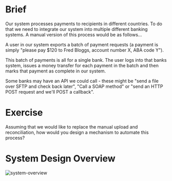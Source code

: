 # Brief

Our system processes payments to recipients in different countries. To do that we need to integrate our system into multiple different banking systems. A manual version of this process would be as follows...

A user in our system exports a batch of payment requests (a payment is simply "please pay $120 to Fred Bloggs, account number X, ABA code Y").

This batch of payments is all for a single bank. The user logs into that banks system, issues a money transfer for each payment in the batch and then marks that payment as complete in our system.

Some banks may have an API we could call - these might be "send a file over SFTP and check back later", "Call a SOAP method" or "send an HTTP POST request and we'll POST a callback".

# Exercise

Assuming that we would like to replace the manual upload and reconciliation, how would you design a mechanism to automate this process?

# System Design Overview

![system-overview](system-overview.png)